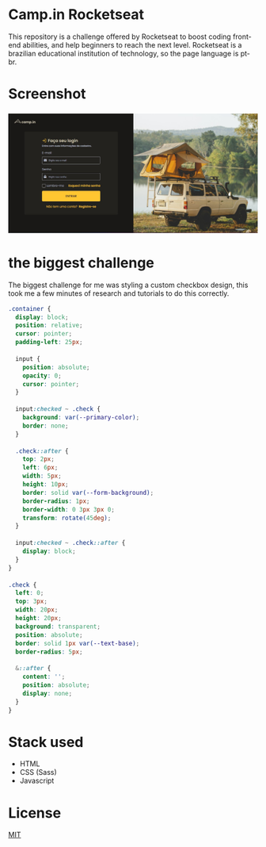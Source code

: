 # Camp.in Rocketseat

This repository is a challenge offered by Rocketseat to boost coding front-end abilities, and help beginners to reach the next level.
Rocketseat is a brazilian educational institution of technology, so the page language is pt-br.

# Screenshot

<h3 align=center>
  <img src="./assets/images/screenshot.jpg">
<h3>

# the biggest challenge

The biggest challenge for me was styling a custom checkbox design, this took me a few minutes of research and tutorials to do this correctly.

```scss
.container {
  display: block;
  position: relative;
  cursor: pointer;
  padding-left: 25px;

  input {
    position: absolute;
    opacity: 0;
    cursor: pointer;
  }

  input:checked ~ .check {
    background: var(--primary-color);
    border: none;
  }

  .check::after {
    top: 2px;
    left: 6px;
    width: 5px;
    height: 10px;
    border: solid var(--form-background);
    border-radius: 1px;
    border-width: 0 3px 3px 0;
    transform: rotate(45deg);
  }

  input:checked ~ .check::after {
    display: block;
  }
}

.check {
  left: 0;
  top: 3px;
  width: 20px;
  height: 20px;
  background: transparent;
  position: absolute;
  border: solid 1px var(--text-base);
  border-radius: 5px;

  &::after {
    content: '';
    position: absolute;
    display: none;
  }
}
```

# Stack used

- HTML
- CSS (Sass)
- Javascript

# License

[MIT]("https://choosealicense.com/licenses/mit/")
